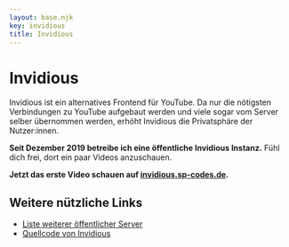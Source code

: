 ```yaml
---
layout: base.njk
key: invidious
title: Invidious
---
```

# <i class="i-youtube"></i> Invidious

Invidious ist ein alternatives Frontend für YouTube. 
Da nur die nötigsten Verbindungen zu YouTube aufgebaut werden und viele sogar vom Server selber übernommen werden, erhöht Invidious die Privatsphäre der Nutzer:innen.

__Seit Dezember 2019 betreibe ich eine öffentliche Invidious Instanz.__ Fühl dich frei, dort ein paar Videos anzuschauen.

__Jetzt das erste Video schauen auf [invidious.sp-codes.de](https://invidious.sp-codes.de).__

## Weitere nützliche Links

* [Liste weiterer öffentlicher Server](https://github.com/omarroth/invidious/wiki/Invidious-Instances)
* [Quellcode von Invidious](https://github.com/omarroth/invidious)
